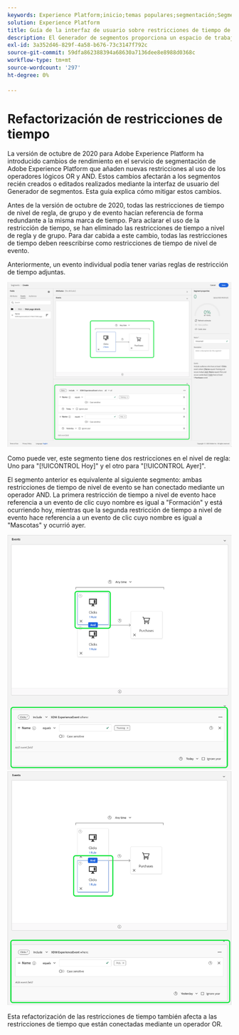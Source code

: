 ```yaml
---
keywords: Experience Platform;inicio;temas populares;segmentación;Segmentación;Generador de segmentos;Generador de segmentos
solution: Experience Platform
title: Guía de la interfaz de usuario sobre restricciones de tiempo de segmentación refactorizada
description: El Generador de segmentos proporciona un espacio de trabajo enriquecido que le permite interactuar con elementos de datos de perfil. El espacio de trabajo proporciona controles intuitivos para la creación y edición de reglas, como los mosaicos de arrastrar y soltar utilizados para representar propiedades de datos.
exl-id: 3a352d46-829f-4a58-b676-73c3147f792c
source-git-commit: 59dfa862388394a68630a7136dee8e8988d0368c
workflow-type: tm+mt
source-wordcount: '297'
ht-degree: 0%

---
```


# Refactorización de restricciones de tiempo

La versión de octubre de 2020 para Adobe Experience Platform ha introducido cambios de rendimiento en el servicio de segmentación de Adobe Experience Platform que añaden nuevas restricciones al uso de los operadores lógicos OR y AND. Estos cambios afectarán a los segmentos recién creados o editados realizados mediante la interfaz de usuario del Generador de segmentos. Esta guía explica cómo mitigar estos cambios.

Antes de la versión de octubre de 2020, todas las restricciones de tiempo de nivel de regla, de grupo y de evento hacían referencia de forma redundante a la misma marca de tiempo. Para aclarar el uso de la restricción de tiempo, se han eliminado las restricciones de tiempo a nivel de regla y de grupo. Para dar cabida a este cambio, todas las restricciones de tiempo deben reescribirse como restricciones de tiempo de nivel de evento.

Anteriormente, un evento individual podía tener varias reglas de restricción de tiempo adjuntas.

![El estilo anterior de las restricciones de tiempo se resalta en el Generador de segmentos.](../images/ui/segment-refactoring/former-time-constraint.png)

Como puede ver, este segmento tiene dos restricciones en el nivel de regla: Uno para &quot;[!UICONTROL Hoy]&quot; y el otro para &quot;[!UICONTROL Ayer]&quot;.

El segmento anterior es equivalente al siguiente segmento: ambas restricciones de tiempo de nivel de evento se han conectado mediante un operador AND. La primera restricción de tiempo a nivel de evento hace referencia a un evento de clic cuyo nombre es igual a &quot;Formación&quot; y está ocurriendo hoy, mientras que la segunda restricción de tiempo a nivel de evento hace referencia a un evento de clic cuyo nombre es igual a &quot;Mascotas&quot; y ocurrió ayer.

![El nuevo estilo de los límites de tiempo se resalta en el Generador de segmentos.](../images/ui/segment-refactoring/time-constraint-1.png) ![El nuevo estilo de los límites de tiempo se resalta en el Generador de segmentos.](../images/ui/segment-refactoring/time-constraint-2.png)

Esta refactorización de las restricciones de tiempo también afecta a las restricciones de tiempo que están conectadas mediante un operador OR.
